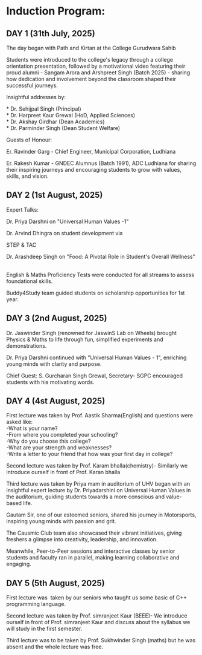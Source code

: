 # Induction Program:

## DAY 1 (31th July, 2025)

The day began with Path and Kirtan at the College Gurudwara Sahib
‎<br>

‎Students were introduced to the college's legacy through a college orientation presentation, followed by a motivational video featuring their proud alumni - Sangam Arora and Arshpreet Singh (Batch 2025) - sharing how dedication and involvement beyond the classroom shaped their successful journeys.
‎‎<br>

‎Insightful addresses by:
‎‎<br>

‎* Dr. Sehijpal Singh (Principal)
‎‎<br>
‎* Dr. Harpreet Kaur Grewal (HoD, Applied Sciences)
‎‎<br>
‎* Dr. Akshay Girdhar (Dean Academics)
‎‎<br>
‎* Dr. Parminder Singh (Dean Student Welfare)
‎‎<br>

‎Guests of Honour:
‎‎<br>

‎Er. Ravinder Garg - Chief Engineer, Municipal Corporation, Ludhiana
‎‎<br>

‎Er. Rakesh Kumar - GNDEC Alumnus (Batch 1991), ADC Ludhiana for sharing their inspiring journeys and encouraging students to grow with values, skills, and vision.
‎
## DAY 2 (1st August, 2025)

Expert Talks:
‎‎<br>

‎Dr. Priya Darshni on "Universal Human Values -1"
‎‎<br>

‎Dr. Arvind Dhingra on student development via
‎‎<br>

‎STEP & TAC
‎‎<br>

‎Dr. Arashdeep Singh on "Food: A Pivotal Role in Student's Overall Wellness"
‎‎<br>

‎English & Maths Proficiency Tests were conducted for all streams to assess foundational skills.
‎‎<br>

‎Buddy4Study team guided students on scholarship opportunities for 1st year.

## DAY 3 (2nd August, 2025)

Dr. Jaswinder Singh (renowned for JaswinS Lab on Wheels) brought Physics & Maths to life through fun, simplified experiments and demonstrations.
‎‎<br>

‎Dr. Priya Darshni continued with "Universal Human Values - 1", enriching young minds with clarity and purpose.
‎‎<br>

‎Chief Guest: S. Gurcharan Singh Grewal, Secretary- SGPC encouraged students with his motivating words.

## DAY 4 (4st August, 2025)

First lecture was taken by Prof. Aastik Sharma(English)  and questions were asked like:
<br>
‎-What is your name?
<br>
‎-From where you completed your  schooling?
<br>
‎-Why do you choose this college?
<br>
‎-What are your strength and weaknesses?
<br>
-Write a letter to your friend that how was   your first day in college?
‎<br>

‎Second lecture was taken by Prof. Karam bhalla(chemistry)- Similarly we introduce ourself in front of Prof. Karan bhalla
‎<br>

‎Third lecture was taken by Priya mam in auditorium of UHV began with an insightful expert lecture by Dr. Priyadarshini on Universal Human Values in the auditorium, guiding students towards a more conscious and value-based life.
‎<br>

‎Gautam Sir, one of our esteemed seniors, shared his journey in Motorsports, inspiring young minds with passion and grit.
‎<br>

‎The Causmic Club team also showcased their vibrant initiatives, giving freshers a glimpse into creativity, leadership, and innovation.
‎<br>

‎Meanwhile, Peer-to-Peer sessions and interactive classes by senior students and faculty ran in parallel, making learning collaborative and engaging.

## DAY 5 (5th August, 2025)

First lecture was  taken by our seniors who taught us some basic of C++ programming language.
‎<br>

‎Second lecture was taken by Prof. simranjeet Kaur (BEEE)- We introduce ourself in front of Prof. simranjeet Kaur and discuss about the syllabus we will study in the first semester.
‎‎<br>

‎Third lecture was to be taken by Prof. Sukhwinder Singh (maths) but he was absent and the whole lecture was free.
‎